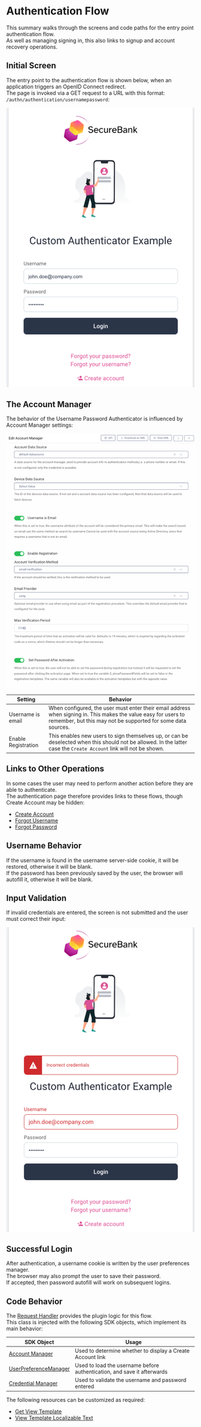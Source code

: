 # Authentication Flow

This summary walks through the screens and code paths for the entry point authentication flow.\
As well as managing signing in, this also links to signup and account recovery operations.

## Initial Screen

The entry point to the authentication flow is shown below, when an application triggers an OpenID Connect redirect.\
The page is invoked via a GET request to a URL with this format: `/authn/authentication/usernamepassword`:

![Initial Screen](images/authentication/initial.png)

## The Account Manager

The behavior of the Username Password Authenticator is influenced by Account Manager settings:

![Account Manager](images/shared/account-manager.png)

| Setting | Behavior |
| ------- | -------- |
| Username is email | When configured, the user must enter their email address when signing in. This makes the value easy for users to remember, but this may not be supported for some data sources. |
| Enable Registration | This enables new users to sign themselves up, or can be deselected when this should not be allowed. In the latter case the `Create Account` link will not be shown. |

## Links to Other Operations

In some cases the user may need to perform another action before they are able to authenticate.\
The authentication page therefore provides links to these flows, though Create Account may be hidden:

- [Create Account](create-account.md)
- [Forgot Username](forgot-username.md)
- [Forgot Password](forgot-password.md)

## Username Behavior

If the username is found in the username server-side cookie, it will be restored, otherwise it will be blank.\
If the password has been previously saved by the user, the browser will autofill it, otherwise it will be blank.

## Input Validation

If invalid credentials are entered, the screen is not submitted and the user must correct their input:

![Blank Input](images/authentication/invalid-input.png)

## Successful Login

After authentication, a username cookie is written by the user preferences manager.\
The browser may also prompt the user to save their password.\
If accepted, then password autofill will work on subsequent logins.

## Code Behavior

The [Request Handler](../src/main/java/io/curity/identityserver/plugin/usernamepassword/authentication/UsernamePasswordAuthenticationRequestHandler.java) provides the plugin logic for this flow.\
This class is injected with the following SDK objects, which implement its main behavior:

| SDK Object | Usage |
| ---------- | ----- |
| [Account Manager](https://curity.io/docs/idsvr-java-plugin-sdk/latest/se/curity/identityserver/sdk/service/AccountManager.html) | Used to determine whether to display a Create Account link |
| [UserPreferenceManager](https://curity.io/docs/idsvr-java-plugin-sdk/latest/se/curity/identityserver/sdk/service/UserPreferenceManager.html) | Used to load the username before authentication, and save it afterwards |
| [Credential Manager](https://curity.io/docs/idsvr-java-plugin-sdk/latest/se/curity/identityserver/sdk/service/CredentialManager.html) | Used to validate the username and password entered |

The following resources can be customized as required:

- [Get View Template](../src/main/resources/templates/authenticator/username-password-authenticator/authenticate/get.vm)
- [View Template Localizable Text](../src/main/resources/messages/en/authenticator/username-password-authenticator/authenticate/messages)
